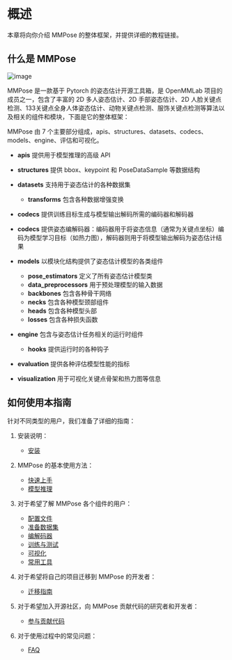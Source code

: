 # 概述

本章将向你介绍 MMPose 的整体框架，并提供详细的教程链接。

## 什么是 MMPose

![image](https://user-images.githubusercontent.com/15977946/188659200-e5694ca7-28ff-43e5-ae33-acc1fdff7420.jpg)

MMPose 是一款基于 Pytorch 的姿态估计开源工具箱，是 OpenMMLab 项目的成员之一，包含了丰富的 2D 多人姿态估计、2D 手部姿态估计、2D 人脸关键点检测、133关键点全身人体姿态估计、动物关键点检测、服饰关键点检测等算法以及相关的组件和模块，下面是它的整体框架：

MMPose 由 7 个主要部分组成，apis、structures、datasets、codecs、models、engine、评估和可视化。

- **apis** 提供用于模型推理的高级 API

- **structures** 提供 bbox、keypoint 和 PoseDataSample 等数据结构

- **datasets** 支持用于姿态估计的各种数据集

  - **transforms** 包含各种数据增强变换

- **codecs** 提供训练目标生成与模型输出解码所需的编码器和解码器

- **codecs** 提供姿态编解码器：编码器用于将姿态信息（通常为关键点坐标）编码为模型学习目标（如热力图），解码器则用于将模型输出解码为姿态估计结果

- **models** 以模块化结构提供了姿态估计模型的各类组件

  - **pose_estimators** 定义了所有姿态估计模型类
  - **data_preprocessors** 用于预处理模型的输入数据
  - **backbones** 包含各种骨干网络
  - **necks** 包含各种模型颈部组件
  - **heads** 包含各种模型头部
  - **losses** 包含各种损失函数

- **engine** 包含与姿态估计任务相关的运行时组件

  - **hooks** 提供运行时的各种钩子

- **evaluation** 提供各种评估模型性能的指标

- **visualization** 用于可视化关键点骨架和热力图等信息

## 如何使用本指南

针对不同类型的用户，我们准备了详细的指南：

1. 安装说明：

   - [安装](./installation.md)

2. MMPose 的基本使用方法：

   - [快速上手](./quick_run.md)
   - [模型推理](./user_guides/inference.md)

3. 对于希望了解 MMPose 各个组件的用户：

   - [配置文件](./user_guides/configs.md)
   - [准备数据集](./user_guides/prepare_datasets.md)
   - [编解码器](./user_guides/codecs.md)
   - [训练与测试](./user_guides/train_and_test.md)
   - [可视化](./user_guides/visualization.md)
   - [常用工具](./user_guides/useful_tools.md)

4. 对于希望将自己的项目迁移到 MMPose 的开发者：

   - [迁移指南](./migration.md)

5. 对于希望加入开源社区，向 MMPose 贡献代码的研究者和开发者：

   - [参与贡献代码](./notes/contribution_guide.md)

6. 对于使用过程中的常见问题：

   - [FAQ](./notes/faq.md)
